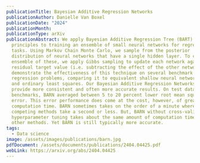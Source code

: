 ```yaml
---
publicationTitle: Bayesian Additive Regression Networks
publicationAuthor: Danielle Van Boxel
publicationDate: "2024"
publicationMonth:
publicationType: arXiv
publicationAbstract: We apply Bayesian Additive Regression Tree (BART)
  principles to training an ensemble of small neural networks for regression
  tasks. Using Markov Chain Monte Carlo, we sample from the posterior
  distribution of neural networks that have a single hidden layer. To create an
  ensemble of these, we apply Gibbs sampling to update each network against the
  residual target value (i.e. subtracting the effect of the other networks). We
  demonstrate the effectiveness of this technique on several benchmark
  regression problems, comparing it to equivalent shallow neural networks, BART,
  and ordinary least squares. Our Bayesian Additive Regression Networks (BARN)
  provide more consistent and often more accurate results. On test data
  benchmarks, BARN averaged between 5 to 20 percent lower root mean square
  error. This error performance does come at the cost, however, of greater
  computation time. BARN sometimes takes on the order of a minute where
  competing methods take a second or less. But, BARN without cross-validated
  hyperparameter tuning takes about the same amount of computation time as tuned
  other methods. Yet BARN is still typically more accurate.
tags:
  - Data science
image: /assets/images/publications/barn.jpg
pdfDocument: /assets/documents/publications/2404.04425.pdf
webLink: https://arxiv.org/abs/2404.04425
---
```

